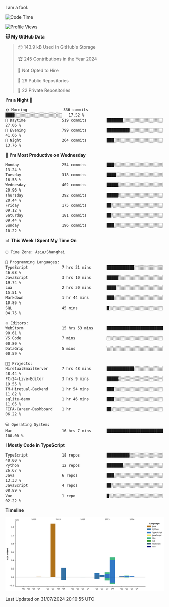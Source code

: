 I am a fool.

<!--START_SECTION:waka-->
![Code Time](http://img.shields.io/badge/Code%20Time-1%2C596%20hrs%2032%20mins-blue)

![Profile Views](http://img.shields.io/badge/Profile%20Views-1-blue)

**🐱 My GitHub Data** 

> 📦 143.9 kB Used in GitHub's Storage 
 > 
> 🏆 245 Contributions in the Year 2024
 > 
> 🚫 Not Opted to Hire
 > 
> 📜 29 Public Repositories 
 > 
> 🔑 22 Private Repositories 
 > 
**I'm a Night 🦉** 

```text
🌞 Morning                336 commits         ████░░░░░░░░░░░░░░░░░░░░░   17.52 % 
🌆 Daytime                519 commits         ███████░░░░░░░░░░░░░░░░░░   27.06 % 
🌃 Evening                799 commits         ██████████░░░░░░░░░░░░░░░   41.66 % 
🌙 Night                  264 commits         ███░░░░░░░░░░░░░░░░░░░░░░   13.76 % 
```
📅 **I'm Most Productive on Wednesday** 

```text
Monday                   254 commits         ███░░░░░░░░░░░░░░░░░░░░░░   13.24 % 
Tuesday                  318 commits         ████░░░░░░░░░░░░░░░░░░░░░   16.58 % 
Wednesday                402 commits         █████░░░░░░░░░░░░░░░░░░░░   20.96 % 
Thursday                 392 commits         █████░░░░░░░░░░░░░░░░░░░░   20.44 % 
Friday                   175 commits         ██░░░░░░░░░░░░░░░░░░░░░░░   09.12 % 
Saturday                 181 commits         ██░░░░░░░░░░░░░░░░░░░░░░░   09.44 % 
Sunday                   196 commits         ███░░░░░░░░░░░░░░░░░░░░░░   10.22 % 
```


📊 **This Week I Spent My Time On** 

```text
🕑︎ Time Zone: Asia/Shanghai

💬 Programming Languages: 
TypeScript               7 hrs 31 mins       ████████████░░░░░░░░░░░░░   46.68 % 
JavaScript               3 hrs 10 mins       █████░░░░░░░░░░░░░░░░░░░░   19.74 % 
Lua                      2 hrs 30 mins       ████░░░░░░░░░░░░░░░░░░░░░   15.51 % 
Markdown                 1 hr 44 mins        ███░░░░░░░░░░░░░░░░░░░░░░   10.86 % 
SQL                      45 mins             █░░░░░░░░░░░░░░░░░░░░░░░░   04.75 % 

🔥 Editors: 
WebStorm                 15 hrs 53 mins      █████████████████████████   98.61 % 
VS Code                  7 mins              ░░░░░░░░░░░░░░░░░░░░░░░░░   00.80 % 
DataGrip                 5 mins              ░░░░░░░░░░░░░░░░░░░░░░░░░   00.59 % 

🐱‍💻 Projects: 
HiretualEmailServer      7 hrs 48 mins       ████████████░░░░░░░░░░░░░   48.44 % 
FC-24-Live-Editor        3 hrs 9 mins        █████░░░░░░░░░░░░░░░░░░░░   19.55 % 
TM-Hiretual-Backend      1 hr 54 mins        ███░░░░░░░░░░░░░░░░░░░░░░   11.82 % 
sqlite-demo              1 hr 46 mins        ███░░░░░░░░░░░░░░░░░░░░░░   11.05 % 
FIFA-Career-Dashboard    1 hr                ██░░░░░░░░░░░░░░░░░░░░░░░   06.22 % 

💻 Operating System: 
Mac                      16 hrs 7 mins       █████████████████████████   100.00 % 
```

**I Mostly Code in TypeScript** 

```text
TypeScript               18 repos            ██████████░░░░░░░░░░░░░░░   40.00 % 
Python                   12 repos            ███████░░░░░░░░░░░░░░░░░░   26.67 % 
Java                     6 repos             ███░░░░░░░░░░░░░░░░░░░░░░   13.33 % 
JavaScript               4 repos             ██░░░░░░░░░░░░░░░░░░░░░░░   08.89 % 
Vue                      1 repo              █░░░░░░░░░░░░░░░░░░░░░░░░   02.22 % 
```



**Timeline**

![Lines of Code chart](https://raw.githubusercontent.com/VeejaLiu/VeejaLiu/master/assets/bar_graph.png)


 Last Updated on 31/07/2024 20:10:55 UTC
<!--END_SECTION:waka-->
